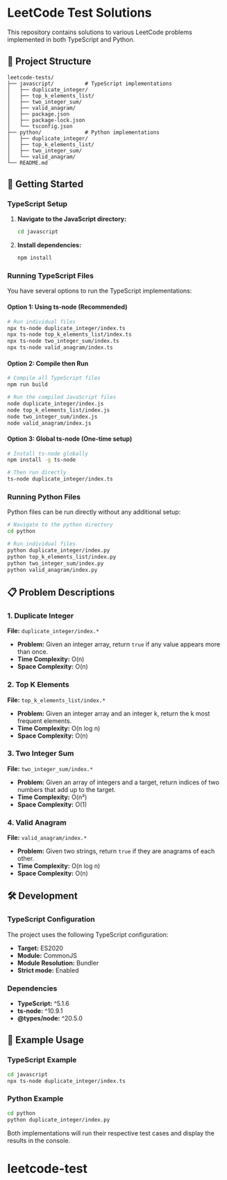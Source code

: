 # LeetCode Test Solutions

This repository contains solutions to various LeetCode problems implemented in both TypeScript and Python.

## 📁 Project Structure

```
leetcode-tests/
├── javascript/          # TypeScript implementations
│   ├── duplicate_integer/
│   ├── top_k_elements_list/
│   ├── two_integer_sum/
│   ├── valid_anagram/
│   ├── package.json
│   ├── package-lock.json
│   └── tsconfig.json
├── python/              # Python implementations
│   ├── duplicate_integer/
│   ├── top_k_elements_list/
│   ├── two_integer_sum/
│   └── valid_anagram/
└── README.md
```

## 🚀 Getting Started

### TypeScript Setup

1. **Navigate to the JavaScript directory:**

   ```bash
   cd javascript
   ```

2. **Install dependencies:**
   ```bash
   npm install
   ```

### Running TypeScript Files

You have several options to run the TypeScript implementations:

#### Option 1: Using ts-node (Recommended)

```bash
# Run individual files
npx ts-node duplicate_integer/index.ts
npx ts-node top_k_elements_list/index.ts
npx ts-node two_integer_sum/index.ts
npx ts-node valid_anagram/index.ts
```

#### Option 2: Compile then Run

```bash
# Compile all TypeScript files
npm run build

# Run the compiled JavaScript files
node duplicate_integer/index.js
node top_k_elements_list/index.js
node two_integer_sum/index.js
node valid_anagram/index.js
```

#### Option 3: Global ts-node (One-time setup)

```bash
# Install ts-node globally
npm install -g ts-node

# Then run directly
ts-node duplicate_integer/index.ts
```

### Running Python Files

Python files can be run directly without any additional setup:

```bash
# Navigate to the python directory
cd python

# Run individual files
python duplicate_integer/index.py
python top_k_elements_list/index.py
python two_integer_sum/index.py
python valid_anagram/index.py
```

## 📋 Problem Descriptions

### 1. Duplicate Integer

**File:** `duplicate_integer/index.*`

- **Problem:** Given an integer array, return `true` if any value appears more than once.
- **Time Complexity:** O(n)
- **Space Complexity:** O(n)

### 2. Top K Elements

**File:** `top_k_elements_list/index.*`

- **Problem:** Given an integer array and an integer k, return the k most frequent elements.
- **Time Complexity:** O(n log n)
- **Space Complexity:** O(n)

### 3. Two Integer Sum

**File:** `two_integer_sum/index.*`

- **Problem:** Given an array of integers and a target, return indices of two numbers that add up to the target.
- **Time Complexity:** O(n²)
- **Space Complexity:** O(1)

### 4. Valid Anagram

**File:** `valid_anagram/index.*`

- **Problem:** Given two strings, return `true` if they are anagrams of each other.
- **Time Complexity:** O(n log n)
- **Space Complexity:** O(n)

## 🛠️ Development

### TypeScript Configuration

The project uses the following TypeScript configuration:

- **Target:** ES2020
- **Module:** CommonJS
- **Module Resolution:** Bundler
- **Strict mode:** Enabled

### Dependencies

- **TypeScript:** ^5.1.6
- **ts-node:** ^10.9.1
- **@types/node:** ^20.5.0

## 📝 Example Usage

### TypeScript Example

```bash
cd javascript
npx ts-node duplicate_integer/index.ts
```

### Python Example

```bash
cd python
python duplicate_integer/index.py
```

Both implementations will run their respective test cases and display the results in the console.
# leetcode-test
